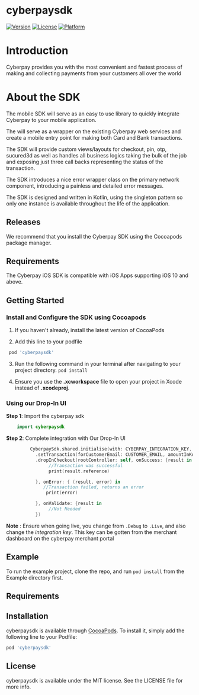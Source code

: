 # cyberpaysdk


[![Version](https://img.shields.io/cocoapods/v/cyberpaysdk.svg?style=flat)](https://cocoapods.org/pods/cyberpaysdk)
[![License](https://img.shields.io/cocoapods/l/cyberpaysdk.svg?style=flat)](https://cocoapods.org/pods/cyberpaysdk)
[![Platform](https://img.shields.io/cocoapods/p/cyberpaysdk.svg?style=flat)](https://cocoapods.org/pods/cyberpaysdk)

# Introduction

Cyberpay provides you with the most convenient and fastest process of making and collecting payments from your customers all over the world

# About the SDK

The mobile SDK will serve as an easy to use library to quickly integrate Cyberpay to your mobile application.

The will serve as a wrapper on the existing Cyberpay web services and create a mobile entry point for making both Card and Bank transactions.

The SDK will provide custom views/layouts for checkout, pin, otp, sucured3d as well as handles all business logics taking the bulk of the job and exposing just three call backs representing the status of the transaction.

The SDK introduces a nice error wrapper class on the primary network component, introducing a painless and detailed error messages.

The SDK is designed and written in Kotlin, using the singleton pattern so only one instance is available throughout the life of the application.

## Releases

We recommend that you install the Cyberpay SDK using the Cocoapods package manager.

## Requirements

The Cyberpay iOS SDK is compatible with iOS Apps supporting iOS 10 and above.

## Getting Started

### Install and Configure the SDK using Cocoapods

1. If you haven't already, install the latest version of CocoaPods

2. Add this line to your podfile
  ```ruby
   pod 'cyberpaysdk'
```

3. Run the following command in your terminal after navigating to your project directory.
   `pod install`

4. Ensure you use the **.xcworkspace** file to open your project in Xcode instead of **.xcodeproj**.

### Using our Drop-In UI

**Step 1**: Import the cyberpay sdk

```swift
    import cyberpaysdk
   ``` 

**Step 2**: Complete integration with Our Drop-In UI

```swift
         CyberpaySdk.shared.initialise(with: CYBERPAY_INTEGRATION_KEY, mode: .Debug)
           .setTransaction(forCustomerEmail: CUSTOMER_EMAIL, amountInKobo: CUSTOMER_AMOUNT_IN_KOBO)
           .dropInCheckout(rootController: self, onSuccess: {result in
                //Transaction was successful
                print(result.reference)

           }, onError: { (result, error) in
              //Transaction failed, returns an error
               print(error)

           }, onValidate: {result in
                //Not Needed
           })
```

**Note** : Ensure when going live, you change from `.Debug` to `.Live`, and also change the _integration key_. This key can be gotten from the merchant dashboard on the cyberpay merchant portal

## Example

To run the example project, clone the repo, and run `pod install` from the Example directory first.

## Requirements

## Installation

cyberpaysdk is available through [CocoaPods](https://cocoapods.org). To install
it, simply add the following line to your Podfile:

```ruby
pod 'cyberpaysdk'
```



## License

cyberpaysdk is available under the MIT license. See the LICENSE file for more info.
